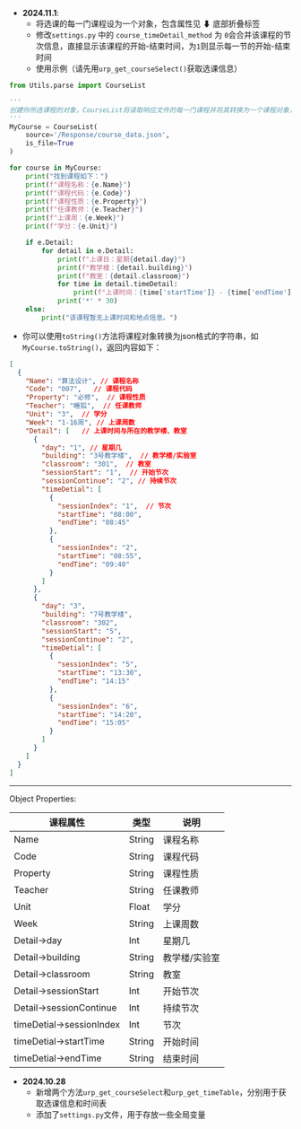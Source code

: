 - **2024.11.1**: 
  - 将选课的每一门课程设为一个对象，包含属性见 ⬇ 底部折叠标签
  - 修改`settings.py` 中的 `course_timeDetail_method` 为 `0`会合并该课程的节次信息，直接显示该课程的开始-结束时间，为`1`则显示每一节的开始-结束时间
  - 使用示例（请先用`urp_get_courseSelect()`获取选课信息）

```python
from Utils.parse import CourseList

'''
创建你所选课程的对象，CourseList将读取响应文件的每一门课程并将其转换为一个课程对象，你可以方便的查看其属性值
'''
MyCourse = CourseList(
    source='/Response/course_data.json',
    is_file=True
)

for course in MyCourse:
    print("找到课程如下：")
    print(f"课程名称：{e.Name}")
    print(f"课程代码：{e.Code}")
    print(f"课程性质：{e.Property}")
    print(f"任课教师：{e.Teacher}")
    print(f"上课周：{e.Week}")
    print(f"学分：{e.Unit}")

    if e.Detail:
        for detail in e.Detail:
            print(f"上课日：星期{detail.day}")
            print(f"教学楼：{detail.building}")
            print(f"教室：{detail.classroom}")
            for time in detail.timeDetail:
                print(f"上课时间：{time['startTime']} - {time['endTime']}")
            print('*' * 30)
    else:
        print("该课程暂无上课时间和地点信息。")

```

- 你可以使用`toString()`方法将课程对象转换为json格式的字符串，如`MyCourse.toString()`，返回内容如下：

```json
[
  {
    "Name": "算法设计", // 课程名称
    "Code": "007",   // 课程代码
    "Property": "必修",  // 课程性质
    "Teacher": "睡狐",  // 任课教师
    "Unit": "3",  // 学分
    "Week": "1-16周", // 上课周数
    "Detail": [   // 上课时间与所在的教学楼、教室
      {
        "day": "1", // 星期几
        "building": "3号教学楼",  // 教学楼/实验室
        "classroom": "301",  // 教室
        "sessionStart": "1",  // 开始节次
        "sessionContinue": "2", // 持续节次
        "timeDetial": [
          {
            "sessionIndex": "1",  // 节次
            "startTime": "08:00",
            "endTime": "08:45"
          },
          {
            "sessionIndex": "2",  
            "startTime": "08:55",
            "endTime": "09:40"
          }
        ]
      },
      {
        "day": "3",
        "building": "7号教学楼",
        "classroom": "302",
        "sessionStart": "5",
        "sessionContinue": "2",
        "timeDetial": [
          {
            "sessionIndex": "5",
            "startTime": "13:30",
            "endTime": "14:15"
          },
          {
            "sessionIndex": "6",
            "startTime": "14:20",
            "endTime": "15:05"
          }
        ]
      }
    ]
  }
]
```

---

Object Properties:

| 课程属性                 | 类型   | 说明          |
| ------------------------ | ------ | ------------- |
| Name                     | String | 课程名称      |
| Code                     | String | 课程代码      |
| Property                 | String | 课程性质      |
| Teacher                  | String | 任课教师      |
| Unit                     | Float  | 学分          |
| Week                     | String | 上课周数      |
| Detail->day              | Int    | 星期几        |
| Detail->building         | String | 教学楼/实验室 |
| Detail->classroom        | String | 教室          |
| Detail->sessionStart     | Int    | 开始节次      |
| Detail->sessionContinue  | Int    | 持续节次      |
| timeDetial->sessionIndex | Int    | 节次          |
| timeDetial->startTime    | String | 开始时间      |
| timeDetial->endTime      | String | 结束时间      |

- **2024.10.28**
    - 新增两个方法`urp_get_courseSelect`和`urp_get_timeTable`，分别用于获取选课信息和时间表
    - 添加了`settings.py`文件，用于存放一些全局变量